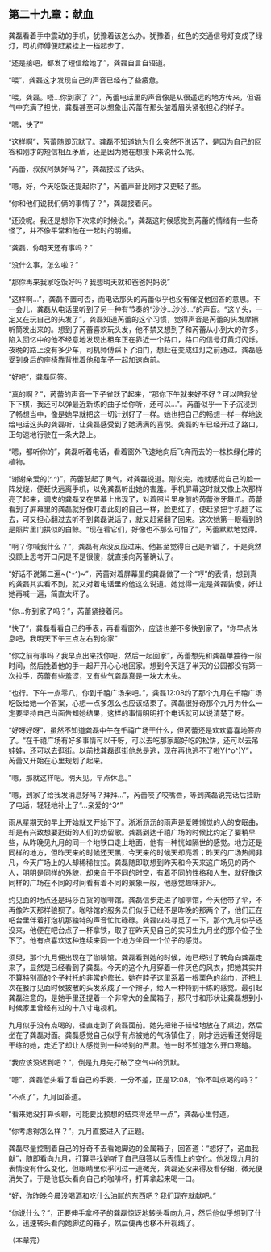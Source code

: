 第二十九章：献血
-----
龚磊看着手中震动的手机，犹豫着该怎么办。犹豫着，红色的交通信号灯变成了绿灯，司机师傅便赶紧挂上一档起步了。

“还是接吧，都发了短信给她了”，龚磊自言自语道。

“喂”，龚磊这才发现自己的声音已经有了些疲惫。

“喂，龚磊。唔…你到家了？”，芮蕾电话里的声音像是从很遥远的地方传来，但语气中充满了担忧，龚磊甚至可以想象出芮蕾在那头皱着眉头紧张担心的样子。

“嗯，快了”

“这样啊”，芮蕾随即沉默了。龚磊不知道她为什么突然不说话了，是因为自己的回答和刚才的短信相互矛盾，还是因为她在想接下来说什么呢。

“芮蕾，叔叔阿姨好吗？”，龚磊接过了话头。

“嗯，好，今天吃饭还提起你了”，芮蕾声音比刚才又更轻了些。

“你和他们说我们俩的事情了？”，龚磊接着问。

“还没呢。我还是想你下次来的时候说。”，龚磊这时候感觉到芮蕾的情绪有一些奇怪了，并不像平常和他在一起时的明媚。

“龚磊，你明天还有事吗？”

“没什么事，怎么啦？”

“那你再来我家吃饭好吗？我想明天就和爸爸妈妈说”

“这样啊…”，龚磊不置可否，而电话那头的芮蕾似乎也没有催促他回答的意思。不一会儿，龚磊从电话里听到了另一种有节奏的“沙沙…沙沙…”的声音。“这丫头，一定又在玩自己的头发了”，龚磊知道芮蕾的这个习惯，觉得声音是芮蕾的头发摩擦听筒发出来的。想到了芮蕾喜欢玩头发，他不禁又想到了和芮蕾从小到大的许多。陷入回忆中的他不经意地发现出租车正在靠近一个路口，路口的信号灯黄灯闪烁。夜晚的路上没有多少车，司机师傅踩下了油门，想赶在变成红灯之前通过。龚磊感受到身后的座椅靠背推着他和车子一起加速向前。

“好吧”，龚磊回答。

“真的啊？”，芮蕾的声音一下子雀跃了起来，“那你下午就来好不好？可以陪我爸下下棋，我还可以弹最近新练的曲子给你听，还可以…”。芮蕾似乎一下子沉浸到了畅想当中，像是她早就把这一切计划好了一样。她也把自己的畅想一样一样地说给电话这头的龚磊听，让龚磊感受到了她满满的喜悦。龚磊的车已经开过了路口，正匀速地行驶在一条大路上。

“嗯，都听你的”，龚磊听着电话，看着窗外飞速地向后飞奔而去的一株株绿化带的植物。

“谢谢亲爱的(^.^)”，芮蕾鼓起了勇气，对龚磊说道。刚说完，她就感觉自己的脸一阵发烧，便赶快远离手机，以免龚磊听出她的害羞。手机屏幕这时就又像上次那样亮了起来，调皮的龚磊又在屏幕上出现了，对着照片里身前的芮蕾张牙舞爪。芮蕾看到了屏幕里的龚磊就好像盯着此刻的自己一样，脸更红了，便赶紧把手机翻了过去，可又担心翻过去听不到龚磊说话了，就又赶紧翻了回来。这次她第一眼看到的是照片里门拱似的白鲸。“现在看它们，好像也不那么可怕了”，芮蕾默默地觉得。

“啊？你喊我什么？”，龚磊有点没反应过来。他甚至觉得自己是听错了，于是竟然没顾上思考开口问是不是很傻，就直接向芮蕾确认了。

“好话不说第二遍~(^-^)~”，芮蕾对着屏幕里的龚磊做了一个“哼”的表情，想到真的龚磊其实看不到，就又对着电话里的他这么说道。她觉得一定是龚磊装傻，好让她再喊一遍，简直太坏了。

“你…你到家了吗？”，芮蕾紧接着问。

“快了”，龚磊看看自己的手表，再看看窗外，应该也差不多快到家了，“你早点休息吧，我明天下午三点左右到你家”

“你之前有事吗？我早点出来找你吧，然后一起回家”，芮蕾想先和龚磊单独待一段时间，然后挽着他的手一起开开心心地回家。想到今天逛了半天的公园都没有第一次拉手，芮蕾有些羞涩，又有些气龚磊真是一块大木头。

“也行。下午一点零八，你到千禧广场来吧。”，龚磊12:08约了那个九月在千禧广场吃饭给她一个答案，心想一点多怎么也应该结束了。龚磊很好奇那个九月为什么一定要坚持自己当面告知她结果，这样的事情明明打个电话就可以说清楚了呀。

“好呀好呀”，虽然不知道龚磊中午在千禧广场干什么，但芮蕾还是欢欢喜喜地答应了。“在千禧广场有好多事情可以干呀，可以去吃那家超好吃的松饼，还可以去吊娃娃，还可以去逛街。以前找龚磊逛街他总是逃，现在再也逃不了啦Y(^o^)Y”，芮蕾又开始在心里规划了起来。

“嗯，那就这样吧。明天见。早点休息。”

“嗯，到家了给我发消息好吗？拜拜…”，芮蕾咬了咬嘴唇，等到龚磊说完话后挂断了电话，轻轻地补上了“…亲爱的^3^”

雨从星期天的早上开始就又开始下了。淅淅沥沥的雨声是爱睡懒觉的人的安眠曲，却是有兴致想要逛街的人们的劝留歌。龚磊到达千禧广场的时候比约定了要稍早些，从昨晚见九月的同一个地铁口走上地面，他有一种恍如隔世的感觉。地方还是同样的地方，但昨天来的时候还天黑，今天来的时候天却亮着；昨天的广场热闹非凡，今天广场上的人却稀稀拉拉。龚磊随即联想到昨天和今天来这广场见的两个人，明明是同样的外貌，却来自于不同的时空，有着不同的性格和人生，就好像这同样的广场在不同的时间看有着不同的景象一般，他感觉趣味非凡。

约见面的地点还是玛莎百货的咖啡馆。龚磊信步走进了咖啡馆，今天他带了伞，不再像昨天那样狼狈了。咖啡馆的服务员们似乎已经不是昨晚的那两个了，他们正在吧台里伴着打泡机那独特的声音忙忙碌碌。龚磊四处寻觅了一下，那个九月似乎还没来，他便在吧台点了一杯拿铁，取了在昨天见自己的实习生九月坐的那个位子坐下了。他有点喜欢这种连续来同一个地方坐同一个位子的感觉。

须臾，那个九月便出现在了咖啡馆。龚磊看到她的时候，她已经过了转角向龚磊走来了，显然是已经看到了龚磊。今天的这个九月穿着一件灰色的风衣，把她其实并不算特别高的个子衬托的非常的修长。她在脖子这里系着一根栗色的丝巾，还把上次在餐厅见面时候披散的头发系成了一个辫子，给人一种特别干练的感觉。最引起龚磊注意的，是她手里还提着一个非常大的金属箱子，那尺寸和形状让龚磊想到小时候家里曾经有过的十八寸电视机。

九月似乎没有点喝的，径直走到了龚磊面前。她先把箱子轻轻地放在了桌边，然后坐在了龚磊对面。龚磊感觉自己似乎有点被她的气场镇住了，刚才远远看还觉得是干练的她，走近了却让人感觉到一种特别的严肃。他一时不知道怎么开口寒暄。

“我应该没迟到吧？”，倒是九月先打破了空气中的沉默。

“嗯”，龚磊低头看了看自己的手表，一分不差，正是12:08，“你不叫点喝的吗？”

“不点了”，九月回答道。

“看来她没打算长聊，可能要比预想的结束得还早一点”，龚磊心里忖道。

“你考虑得怎么样？”，九月直接进入了正题。

龚磊尽量控制着自己的好奇不去看她脚边的金属箱子，回答道：“想好了，这血我献”，随即看向九月，打算寻找她听了自己回答以后表情上的变化。他发现九月的表情没有什么变化，但眼睛里似乎闪过一道微光，龚磊还没来得及看仔细，微光便消失了。于是他低头看向自己的咖啡杯，打算拿起来喝一口。

“好，你昨晚今晨没喝酒和吃什么油腻的东西吧？我们现在就献吧。”

“你说什么？”，正要伸手拿杯子的龚磊惊讶地转头看向九月，然后他似乎想到了什么，迅速转头看向她脚边的箱子，然后便再也移不开视线了。

（本章完）
